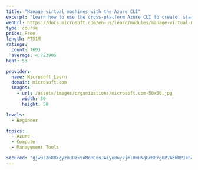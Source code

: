 ```yaml
---
title: "Manage virtual machines with the Azure CLI"
excerpt: "Learn how to use the cross-platform Azure CLI to create, start, stop, and perform other management tasks related to virtual machines in Azure."
webUrl: https://docs.microsoft.com/en-us/learn/modules/manage-virtual-machines-with-azure-cli/
type: course
price: Free
length: PT51M
ratings:
  count: 7693
  average: 4.723905
heat: 53

provider:
  name: Microsoft Learn
  domain: microsoft.com
  images:
    - url: /assets/images/organizations/microsoft.com-50x50.jpg
      width: 50
      height: 50

levels:
  - Beginner

topics:
  - Azure
  - Compute
  - Management Tools

secured: "gjwuJ2688+gyzmJDzk5nNo0CenJAiyo8uy2jml0mHNqGcB8rgUP7AKW0P1kh4YhbhEnzD4V/cjNOCIORzNAEC4tpqiynmm9eVe7HOPmsLq/spSkH0e1b4MP/cDLsN3fl4cwZxbNZtLdwG4b5ppRpOiSxnLWYYvnG9HbvJ1rrumiG6ug97AUy0+HnoWpRpfcp//x7XSrHy025y+8m2QZurc67KVeRjRHPVIqUc/LmjHNTFn4FoGcZYosNGa6ACBj/BLWRJqwXnsWGmmE/jzI8yk8HiqQXf70RSajbf9agId6iYaOdr7OHyp+ed3iJnsKUMU7a5j7qK0wY0S1P6DDuP6VVvxuscaG3HXs1zSR8kgXNX3dgyYHUGETtDgXgYBML8uQ/lde36Q98022Etx2jV7H0H0xsMZGgCVDSPOO5Pfg=;RiiqpJmu3UGC0F0iZO6FrQ=="
---
```


